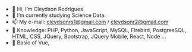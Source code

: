 - 👋 Hi, I’m Cleydson Rodrigues
- 📖 I’m currently studying Science Data.
- 📫 My e-mail: cleydsonrs1@gmail.com / cleydsonr2@gmail.com
- 🧠 Knowledge: PHP, Python, JavaScript, MySQL, FIrebird, PostgresSQL, HTML, CSS, JQuery, Bootstrap, JQuery Mobile, React, Node ...
- 👣 Basic of Vue,

<!---
I'm graduating Science Data at Estácio University..
--->
